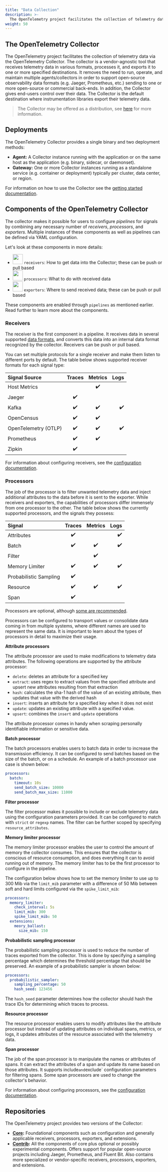 ```yaml
---
title: "Data Collection"
description: >-
  The OpenTelemetry project facilitates the collection of telemetry data via the OpenTelemetry Collector
weight: 50
---
```



## The OpenTelemetry Collector
The OpenTelemetry project facilitates the collection of telemetry data via the
OpenTelemetry Collector. The collector is a vendor-agnostic tool that receives telemetry data in
various formats, processes it, and exports it to one or more specified destinations. It removes
the need to run, operate, and maintain multiple agents/collectors in order to
support open-source observability data formats (e.g. Jaeger, Prometheus, etc.)
sending to one or more open-source or commercial back-ends. In addition, the
Collector gives end-users control over their data. The Collector is the default
destination where instrumentation libraries export their telemetry data.

> The Collector may be offered as a distribution, see [here](../distributions)
> for more information.

## Deployments

The OpenTelemetry Collector provides a single binary and two deployment methods:
- **Agent:** A Collector instance running with the application or on the same
  host as the application (e.g. binary, sidecar, or daemonset).
- **Gateway:** One or more Collector instances running as a standalone service
  (e.g. container or deployment) typically per cluster, data center, or region.

For information on how to use the Collector see the
[getting started documentation](/docs/collector/getting-started).

## Components of the OpenTelemetry Collector
The collector makes it possible for users to configure *pipelines* for signals by
combining any necessary number of *receivers*, *processors*, and *exporters*.
Multiple instances of these components as well as pipelines can be defined via YAML configuration.

Let's look at these components in more details:

- <img width="32" src="https://raw.github.com/open-telemetry/opentelemetry.io/main/iconography/32x32/Receivers.svg"></img>
  `receivers`: How to get data into the Collector; these can be push or pull
  based
- <img width="32" src="https://raw.github.com/open-telemetry/opentelemetry.io/main/iconography/32x32/Processors.svg"></img>
  `processors`: What to do with received data
- <img width="32" src="https://raw.github.com/open-telemetry/opentelemetry.io/main/iconography/32x32/Exporters.svg"></img>
  `exporters`: Where to send received data; these can be push or pull based

These components are enabled through `pipelines` as mentioned earlier. Read further to learn
more about the components.

### Receivers
The receiver is the first component in a pipeline. It receives data in several supported
[data formats](https://opentelemetry.io/docs/concepts/signals), and converts this data into 
an internal data format recognized by the collector. Receivers can be push or pull based.

You can set multiple protocols for a single receiver and make them listen to different ports by default. 
The table below shows supported receiver formats for each signal type:

| Signal Source        | Traces             | Metrics            | Logs               |
| :---                 |    :----:          |  :---:             |               ---: |
| Host Metrics         |                    | :heavy_check_mark: |                    |
| Jaeger               | :heavy_check_mark: |                    |                    |
| Kafka                | :heavy_check_mark: | :heavy_check_mark: | :heavy_check_mark: |
| OpenCensus           | :heavy_check_mark: | :heavy_check_mark: |                    |
| OpenTelemetry (OTLP) | :heavy_check_mark: | :heavy_check_mark: | :heavy_check_mark: |
| Prometheus           | :heavy_check_mark: | :heavy_check_mark: |                    |
| Zipkin               | :heavy_check_mark: |                    |                    |

For information about configuring receivers, see the [configuration documentation](/docs/collector/configuration/#receivers).

### Processors
The job of the processor is to filter unwanted telemetry data and inject additional attributes to the data 
before it is sent to the exporter. While receivers and exporters, the capabilities of processors differ immensely
from one processor to the other. The table below shows the currently supported processors, and the signals they
possess:

| Signal                 |       Traces        |      Metrics       |               Logs |
|:-----------------------|:-------------------:|:------------------:|-------------------:|
| Attributes             | :heavy_check_mark:  |                    | :heavy_check_mark: |
| Batch                  | :heavy_check_mark:  | :heavy_check_mark: | :heavy_check_mark: |
| Filter                 |                     | :heavy_check_mark: |                    |
| Memory Limiter         | :heavy_check_mark:  | :heavy_check_mark: | :heavy_check_mark: |
| Probabilistic Sampling | :heavy_check_mark:  |                    |                    |
| Resource               | :heavy_check_mark:  | :heavy_check_mark: | :heavy_check_mark: |
| Span                   | :heavy_check_mark:  |                    |                    |

Processors are optional, although [some are 
recommended](https://github.com/open-telemetry/opentelemetry-collector/tree/main/processor#recommended-processors). 

Processors can be configured to transport values or consolidate data coming in from 
multiple systems, where different names are used to represent the same data. It is important to learn
about the types of processors in detail to maximize their usage. 

**Attribute processors**

The attribute processor are used to make modifications to telemetry data attributes. The following operations are 
supported by the attribute processor:
- `delete`: deletes an attribute for a specified key
- `extract`: uses regex to extract values from the specified attribute and upsert new attributes resulting from that extraction
- `hash`: calculates the sha-1 hash of the value of an existing attribute, then updates that value with the derived hash
- `insert`: inserts an attribute for a specified key when it does not exist
- `update`: updates an existing attribute with a specified value. 
- `upsert`: combines the `insert` and `update` operations

The attribute processor comes in handy when scraping personally identifiable information or sensitive data.

**Batch processor**

The batch processors enables users to batch data in order to increase the transmission efficiency. It can be configured
to send batches based on the size of the batch, or on a schedule. An example of a batch processor use case is shown below:
```yaml
processors:
  batch:
    timeout: 10s
    send_batch_size: 10000
    send_batch_max_size: 11000
```

**Filter processor**

The filter processor makes it possible to include or exclude telemetry data using the configuration parameters
provided. It can be configured to match with `strict` or `regexp` names. The filter can be further scoped by specifying
`resource_attributes`.

**Memory limiter processor**

The memory limiter processor enables the user to control the amount of memory the collector consumes. This ensures that the 
collector is conscious of resource consumption, and does everything it can to avoid running out of memory. The memory
limiter has to be the first processor to configure in the pipeline.

The configuration below shows how to set the memory limiter to use up to 300 Mib via the `limit_mib` parameter with a
difference of 50 Mib between soft and hard limits configured via the `spike_limit_mib`:
```yaml
processors:
  memory_limiter:
    check_interval: 5s
    limit_mib: 300
    spike_limit_mib: 50
  extensions:
    meory_ballast:
      size_mib: 150
```

**Probabilistic sampling processor**

The probabilistic sampling processor is used to reduce the number of traces exported from the collector. This is 
done by specifying a sampling percentage which determines the threshold percentage that should be preserved. An example
of a probabilistic sampler is shown below:
```yaml
processors:
  probabilistic_sampler:
    sampling_percentage: 50
    hash_seed: 123456
```

The `hash_seed` parameter determines how the collector should hash the trace IDs for determining which traces to process.

**Resource processor**

The resource processor enables users to modify attributes like the attribute processor but instead of updating attributes
on individual spans, metrics, or logs, it updates attributes of the resource associated with the telemetry data.

**Span processor**

The job of the span processor is to manipulate the names or attributes of spans. It can extract the attributes of a span 
and update its name based on those attributes. It supports   include` and `exclude` configuration parameters for filtering
spans. Some span processors are used to change the collector's behavior.

For information about configuring processors, see the
[configuration documentation](/docs/collector/configuration/#processors).

## Repositories

The OpenTelemetry project provides two versions of the Collector:

- **[Core](https://github.com/open-telemetry/opentelemetry-collector/releases):**
  Foundational components such as configuration and generally applicable
  receivers, processors, exporters, and extensions.
- **[Contrib](https://github.com/open-telemetry/opentelemetry-collector-contrib/releases):**
  All the components of core plus optional or possibly experimental components.
  Offers support for popular open-source projects including Jaeger, Prometheus,
  and Fluent Bit. Also contains more specialized or vendor-specific receivers,
  processors, exporters, and extensions.
